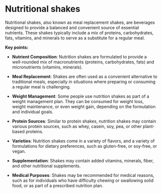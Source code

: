 # Nutritional shakes

Nutritional shakes, also known as meal replacement shakes, are beverages designed to provide a balanced and convenient source of essential nutrients. These shakes typically include a mix of proteins, carbohydrates, fats, vitamins, and minerals to serve as a substitute for a regular meal.

**Key points:**

* **Nutrient Composition**: Nutrition shakes are formulated to provide a well-rounded mix of macronutrients (proteins, carbohydrates, fats) and micronutrients (vitamins, minerals).

* **Meal Replacement**: Shakes are often used as a convenient alternative to traditional meals, especially in situations where preparing or consuming a regular meal is challenging.

* **Weight Management**: Some people use nutrition shakes as part of a weight management plan. They can be consumed for weight loss, weight maintenance, or even weight gain, depending on the formulation and individual goals.

* **Protein Sources**: Similar to protein shakes, nutrition shakes may contain various protein sources, such as whey, casein, soy, pea, or other plant-based proteins.

* **Varieties**: Nutrition shakes come in a variety of flavors, and a variety of formulations for dietary preferences, such as gluten-free, or soy-free, or vegan.

* **Supplementation**: Shakes may contain added vitamins, minerals, fiber, and other nutritional supplements.

* **Medical Purposes**: Shakes may be recommended for medical reasons, such as for individuals who have difficulty chewing or swallowing solid food, or as part of a prescribed nutrition plan.